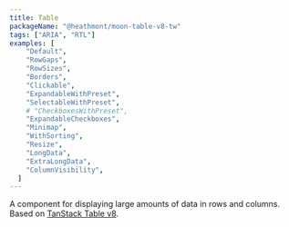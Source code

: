 ```yaml
---
title: Table
packageName: "@heathmont/moon-table-v8-tw"
tags: ["ARIA", "RTL"]
examples: [
    "Default",
    "RowGaps",
    "RowSizes",
    "Borders",
    "Clickable",
    "ExpandableWithPreset",
    "SelectableWithPreset",
    # "CheckboxesWithPreset",
    "ExpandableCheckboxes",
    "Minimap",
    "WithSorting",
    "Resize",
    "LongData",
    "ExtraLongData",
    "ColumnVisibility",
  ]
---
```


A component for displaying large amounts of data in rows and columns. Based on [TanStack Table v8](https://github.com/TanStack/table).
